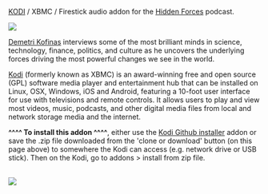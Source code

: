 <a href="kodi.tv">KODI<a> / XBMC / Firestick audio addon for the <a href="https://hiddenforces.io/">Hidden Forces</a> podcast.<br>

<img src="https://is4-ssl.mzstatic.com/image/thumb/Podcasts113/v4/cb/e1/e0/cbe1e072-1600-8313-a81b-b7d9a7c52ffc/mza_6923871940200705817.jpg/600x600bb.jpg"><br>

<a href="https://www.demetrikofinas.com/">Demetri Kofinas</a> interviews some of the most brilliant minds in science, technology, finance, politics, and culture as he uncovers the underlying forces driving the most powerful changes we see in the world.<br>

<a href="www.kodi.tv">Kodi</a> (formerly known as XBMC) is an award-winning free and open source (GPL) software media player and entertainment hub that can be installed on Linux, OSX, Windows, iOS and Android, featuring a 10-foot user interface for use with televisions and remote controls. It allows users to play and view most videos, music, podcasts, and other digital media files from local and network storage media and the internet.<br>

<b>^^^^ To install this addon ^^^^</b>, either use the <a href="https://www.tvaddons.co/github-browser-kodi/">Kodi Github installer</a> addon or save the .zip file downloaded from the 'clone or download' button (on this page above) to somewhere the Kodi can access (e.g. network drive or USB stick). Then on the Kodi, go to addons > install from zip file.<br>

<br><a href="http://www.kodi.tv"><img src="https://kodi.tv/sites/default/files/page/field_image/about--devices.jpg">
